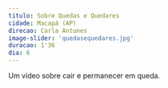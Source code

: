```yaml
---
titulo: Sobre Quedas e Quedares
cidade: Macapá (AP)
direcao: Carla Antunes
image-slider: 'quedasequedares.jpg'
duracao: 1'36
dia: 6
---
```

Um vídeo sobre cair e permanecer em queda.
